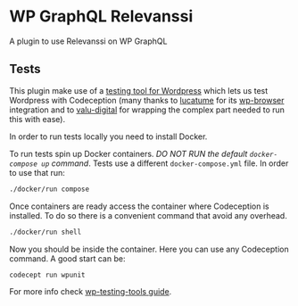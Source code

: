 # WP GraphQL Relevanssi

A plugin to use Relevanssi on WP GraphQL 

## Tests

This plugin make use of a [testing tool for Wordpress](https://github.com/valu-digital/wp-testing-tools) which lets us test Wordpress with Codeception (many thanks to [lucatume](https://github.com/lucatume) for its [wp-browser](https://github.com/lucatume/wp-browser) integration and to [valu-digital](https://github.com/valu-digital) for wrapping the complex part needed to run this with ease).

In order to run tests locally you need to install Docker.

To run tests spin up Docker containers. *DO NOT RUN the default `docker-compose up` command*. Tests use a different `docker-compose.yml` file. In order to use that run:

```bash
./docker/run compose
```

Once containers are ready access the container where Codeception is installed. To do so there is a convenient command that avoid any overhead.

```bash 
./docker/run shell
``` 

Now you should be inside the container. Here you can use any Codeception command. A good start can be:

```bash
codecept run wpunit
```

For more info check [wp-testing-tools guide](https://github.com/valu-digital/wp-testing-tools).